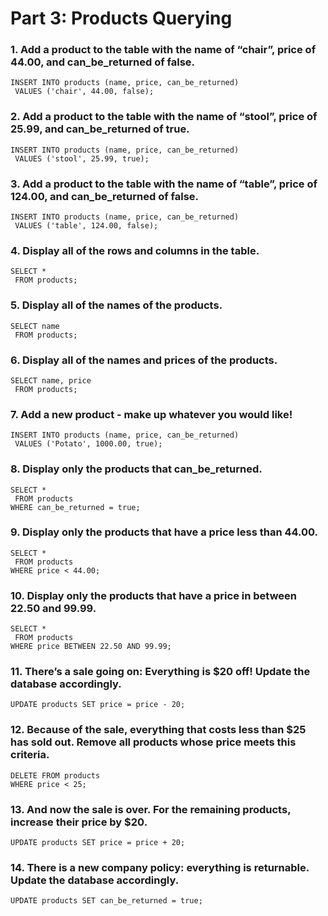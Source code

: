 # Part 3: Products Querying

###  1.  Add a product to the table with the name of “chair”, price of 44.00, and can_be_returned of false.
```
INSERT INTO products (name, price, can_be_returned) 
 VALUES ('chair', 44.00, false);
```

###  2.  Add a product to the table with the name of “stool”, price of 25.99, and can_be_returned of true.
```
INSERT INTO products (name, price, can_be_returned) 
 VALUES ('stool', 25.99, true);
```

###  3.  Add a product to the table with the name of “table”, price of 124.00, and can_be_returned of false.
```
INSERT INTO products (name, price, can_be_returned) 
 VALUES ('table', 124.00, false);
```

###   4.  Display all of the rows and columns in the table.
```
SELECT * 
 FROM products;
```

###  5.  Display all of the names of the products.
```
SELECT name
 FROM products;
```

###  6.  Display all of the names and prices of the products.
```
SELECT name, price 
 FROM products;
```

###  7.  Add a new product - make up whatever you would like!
```
INSERT INTO products (name, price, can_be_returned) 
 VALUES ('Potato', 1000.00, true);
```

###  8.  Display only the products that  can_be_returned.
```
SELECT *
 FROM products
WHERE can_be_returned = true;
```

###  9.  Display only the products that have a price less than 44.00.
```
SELECT *
 FROM products
WHERE price < 44.00;
```

###  10.  Display only the products that have a price in between 22.50 and 99.99.
```
SELECT *
 FROM products
WHERE price BETWEEN 22.50 AND 99.99;
```

###  11.  There’s a sale going on: Everything is $20 off! Update the database accordingly.
```
UPDATE products SET price = price - 20;
```

###  12.  Because of the sale, everything that costs less than $25 has sold out. Remove all products whose price meets this criteria.
```
DELETE FROM products
WHERE price < 25;
```

###  13.  And now the sale is over. For the remaining products, increase their price by $20.
```
UPDATE products SET price = price + 20;
```

###  14.  There is a new company policy: everything is returnable. Update the database accordingly.
```
UPDATE products SET can_be_returned = true;
```